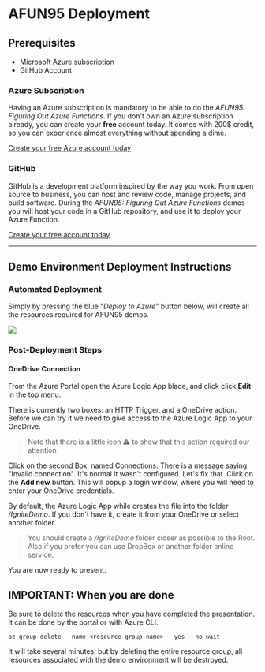 # AFUN95 Deployment

## Prerequisites

- Microsoft Azure subscription
- GitHub Account

### Azure Subscription

Having an Azure subscription is mandatory to be able to do the *AFUN95: Figuring Out Azure Functions​*. If you don't own an Azure subscription already, you can create your **free** account today. It comes with 200$ credit, so you can experience almost everything without spending a dime.

[Create your free Azure account today](https://azure.microsoft.com/en-us/free?WT.mc_id=msignitethetour2019-github-afun95)

### GitHub

GitHub is a development platform inspired by the way you work. From open source to business, you can host and review code, manage projects, and build software.  During the *AFUN95: Figuring Out Azure Functions​* demos you will host your code in a GitHub repository, and use it to deploy your Azure Function.

[Create your free account today](https://github.com/)

---

## Demo Environment Deployment Instructions

### Automated Deployment

Simply by pressing the blue "*Deploy to Azure*" button below, will create all the resources required for AFUN95 demos.

<a href="https://portal.azure.com/#create/Microsoft.Template/uri/https%3A%2F%2Fraw.githubusercontent.com%2Fmicrosoft%2Fignite-learning-paths%2Fmaster%2Fafun%2Fafun95%2Fdeployment%2FdeployAzure.json" target="_blank"><img src="https://azuredeploy.net/deploybutton.png"/></a>



### Post-Deployment Steps

#### OneDrive Connection

From the Azure Portal open the Azure Logic App blade, and click click **Edit** in the top menu. 

There is currently two boxes: an HTTP Trigger, and a OneDrive action. Before we can try it we need to give access to the Azure Logic App to your OneDrive.

> Note that there is a little icon ⚠️ to show that this action required our attention

Click on the second Box, named Connections. There is a message saying: "Invalid connection". It's normal it wasn't configured. Let's fix that. Click on the **Add new** button. This will popup a login window, where you will need to enter your OneDrive credentials.

By default, the Azure Logic App while creates the file into the folder */IgniteDemo*. If you don't have it, create it from your OneDrive or select another folder.

> You should create a */IgniteDemo* folder closer as possible to the Root. Also if you prefer you can use DropBox or another folder online service.

You are now ready to present.



## **IMPORTANT:** When you are done

Be sure to delete the resources when you have completed the presentation. It can be done by the portal or with Azure CLI.

``` az cli
az group delete --name <resource group name> --yes --no-wait
```

It will take several minutes, but by deleting the entire resource group, all resources associated with the demo environment will be destroyed.

